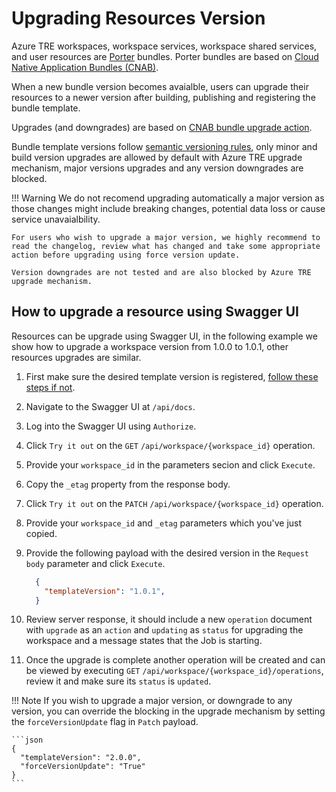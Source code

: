 <!-- markdownlint-disable-file MD046 -->
# Upgrading Resources Version

Azure TRE workspaces, workspace services, workspace shared services, and user resources are [Porter](https://porter.sh/) bundles. Porter bundles are based on [Cloud Native Application Bundles (CNAB)](https://cnab.io/).

When a new bundle version becomes avaialble, users can upgrade their resources to a newer version after building, publishing and registering the bundle template.

Upgrades (and downgrades) are based on [CNAB bundle upgrade action](https://getporter.org/bundle/manifest/#bundle-actions).

Bundle template versions follow [semantic versioning rules](../tre-workspace-authors/authoring-workspace-templates.md#versioning), only minor and build version upgrades are allowed by default with Azure TRE upgrade mechanism, major versions upgrades and any version downgrades are blocked.

!!! Warning
    We do not recomend upgrading automatically a major version as those changes might include breaking changes, potential data loss or cause service unavaialbility.

    For users who wish to upgrade a major version, we highly recommend to read the changelog, review what has changed and take some appropriate action before upgrading using force version update.

    Version downgrades are not tested and are also blocked by Azure TRE upgrade mechanism.

## How to upgrade a resource using Swagger UI

Resources can be upgrade using Swagger UI, in the following example we show how to upgrade a workspace version from 1.0.0 to 1.0.1, other resources upgrades are similar.

1. First make sure the desired template version is registered, [follow these steps if not](../tre-admins/registering-templates.md).

1. Navigate to the Swagger UI at `/api/docs`.

1. Log into the Swagger UI using `Authorize`.

1. Click `Try it out` on the `GET` `/api/workspace/{workspace_id}` operation.

1. Provide your `workspace_id` in the parameters secion and click `Execute`.

1. Copy the `_etag` property from the response body.

1. Click `Try it out` on the `PATCH` `/api/workspace/{workspace_id}` operation.

1. Provide your `workspace_id` and `_etag` parameters which you've just copied.

1. Provide the following payload with the desired version in the `Request body` parameter and click `Execute`.

    ```json
      {
        "templateVersion": "1.0.1",
      }
    ```
1. Review server response, it should include a new `operation` document with `upgrade` as an `action` and `updating` as `status` for upgrading the workspace and a message states that the Job is starting.

1. Once the upgrade is complete another operation will be created and can be viewed by executing `GET` `/api/workspace/{workspace_id}/operations`, review it and make sure its `status` is `updated`.

!!! Note
    If you wish to upgrade a major version, or downgrade to any version, you can override the blocking in the upgrade mechanism by setting the `forceVersionUpdate` flag in `Patch` payload.

    ```json
    {
      "templateVersion": "2.0.0",
      "forceVersionUpdate": "True"
    }
    ```


